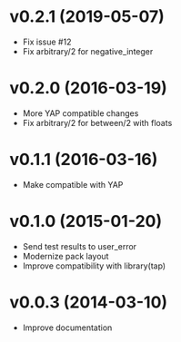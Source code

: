 # v0.2.1 (2019-05-07)

  * Fix issue #12
  * Fix arbitrary/2 for negative_integer

# v0.2.0 (2016-03-19)

  * More YAP compatible changes
  * Fix arbitrary/2 for between/2 with floats

# v0.1.1 (2016-03-16)

  * Make compatible with YAP

# v0.1.0 (2015-01-20)

  * Send test results to user_error
  * Modernize pack layout
  * Improve compatibility with library(tap)

# v0.0.3 (2014-03-10)

  * Improve documentation

